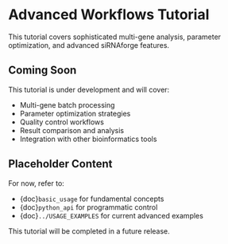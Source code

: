 # Advanced Workflows Tutorial

This tutorial covers sophisticated multi-gene analysis, parameter optimization, and advanced siRNAforge features.

## Coming Soon

This tutorial is under development and will cover:

- Multi-gene batch processing
- Parameter optimization strategies
- Quality control workflows
- Result comparison and analysis
- Integration with other bioinformatics tools

## Placeholder Content

For now, refer to:
- {doc}`basic_usage` for fundamental concepts
- {doc}`python_api` for programmatic control
- {doc}`../USAGE_EXAMPLES` for current advanced examples

This tutorial will be completed in a future release.
